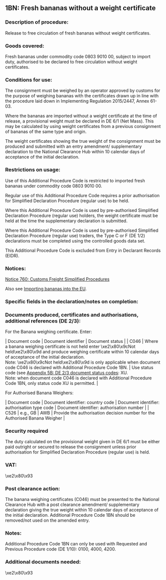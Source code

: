 1BN:  Fresh bananas without a weight certificate
--------------------------------------------------

### Description of procedure:

Release to free circulation of fresh bananas without weight certificates.

### Goods covered:

Fresh bananas under commodity code 0803 9010 00, subject to import duty, authorised to be declared to free circulation without weight certificates.

### Conditions for use:

The consignment must be weighed by an operator approved by customs for the purpose of weighing bananas with the certificates drawn up in line with the procedure laid down in Implementing Regulation 2015/2447, Annex 61-03.

Where the bananas are imported without a weight certificate at the time of release, a provisional weight must be declared in DE 6/1 (Net Mass). This may be calculated by using weight certificates from a previous consignment of bananas of the same type and origin.

The weight certificates showing the true weight of the consignment must be produced and submitted with an entry amendment/ supplementary declaration to the National Clearance Hub within 10 calendar days of acceptance of the initial declaration.

### Restrictions on usage:

Use of this Additional Procedure Code is restricted to imported fresh bananas under commodity code 0803 9010 00.

Regular use of this Additional Procedure Code requires a prior authorisation for Simplified Declaration Procedure (regular use) to be held.

Where this Additional Procedure Code is used by pre-authorised Simplified Declaration Procedure (regular use) holders, the weight certificate must be held at the time the supplementary declaration is submitted.

Where this Additional Procedure Code is used by pre-authorised Simplified Declaration Procedure (regular use) traders, the Type C or F (DE 1/2) declarations must be completed using the controlled goods data set.

This Additional Procedure Code is excluded from Entry in Declarant Records (EIDR).

### Notices:

[Notice 760: Customs Freight Simplified Procedures](https://www.gov.uk/government/publications/vat-notice-760-customs-freight-simplified-procedures)

Also see [Importing bananas into the EU](https://www.gov.uk/guidance/importing-bananas-into-the-eu).

### Specific fields in the declaration/notes on completion:

### Documents produced, certificates and authorisations, additional references (DE 2/3):

For the Banana weighing certificate. Enter:



  |  Document code |  Document identifier |  Document status | 
   |  C046 |  Where a banana weighing certificate is not held enter \xe2\x80\x9cNot held\xe2\x80\x9d and produce weighing certificate within 10 calendar days of acceptance of the initial declaration.  
Note: \xe2\x80\x9cNot held\xe2\x80\x9d is only applicable when document code C046 is declared with Additional Procedure Code 1BN. |  Use status code (see [Appendix 5B: DE 2/3 document status codes](https://www.gov.uk/guidance/data-element-23-document-status-codes-of-the-customs-declaration-service-cds): XU.  
Note: when document code C046 is declared with Additional Procedure Code 1BN, only status code XU is permitted. | 
 
For Authorised Banana Weighers:



  |  Document code |  Document identifier: country code |  Document identifier: authorisation type code |  Document identifier: authorisation number | 
   |  C526 |  e.g., GB |  AWB |  Provide the authorisation decision number for the Authorised Banana Weigher | 
 
### Security required

The duty calculated on the provisional weight given in DE 6/1 must be either paid outright or secured to release the consignment unless prior authorisation for Simplified Declaration Procedure (regular use) is held.

### VAT:

\xe2\x80\x93

### Post clearance action:

The banana weighing certificates (C046) must be presented to the National Clearance Hub with a post clearance amendment/ supplementary declaration giving the true weight within 10 calendar days of acceptance of the initial declaration. Additional Procedure Code 1BN should be removed/not used on the amended entry.

### Notes:

Additional Procedure Code 1BN can only be used with Requested and Previous Procedure code (DE 1/10): 0100, 4000, 4200.

### Additional documents needed:

\xe2\x80\x93

